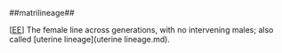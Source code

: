 ##matrilineage##

\[[EE](SOURCES.md#EE)\]  The female line across generations, with no intervening males; also called [uterine lineage](uterine lineage.md).
